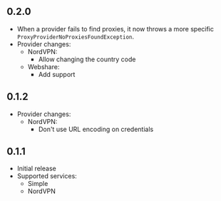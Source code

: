 ## 0.2.0
- When a provider fails to find proxies, it now throws a more specific `ProxyProviderNoProxiesFoundException`.
- Provider changes:
  - NordVPN:
    - Allow changing the country code
  - Webshare:
    - Add support

## 0.1.2
- Provider changes:
  - NordVPN:
    - Don't use URL encoding on credentials

## 0.1.1
- Initial release
- Supported services:
  - Simple
  - NordVPN
